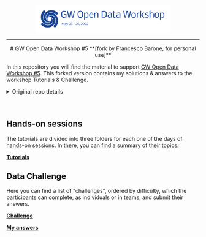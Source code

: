 <p align="middle">
<img src='share/odw-2022-logo.png' width=70%> 
</p>

***

<p align="middle">
# GW Open Data Workshop #5
**[fork by Francesco Barone, for personal use]**
</p>

In this repository you will find the material to support [GW Open Data Workshop #5](https://www.gw-openscience.org/odw/odw2022). This forked version contains my solutions & answers to the workshop Tutorials & Challenge.




<details><summary>Original repo details</summary><blockquote>

Firstly, we recommend taking a look at the setup guide, where you can find the information to configure the workspace where you are going to execute the tutorials.

In the [Tutorials](./Tutorials/) folder, you can find the various notebooks for the three days, divided on the base of their topics. There are also some quiz that you are asked to complete at the end of each session.

Lastly, test yourself with the [GW Data Challenge](./Challenge/)!

## Software setup

At the following link, several options are presented, with the indication of their difficulty and OS dependency. Feel free to pick the one that suits best for your needs.

**[Software Setup Instructions](./setup.md)**

</blockquote></details>
<br><br>



## Hands-on sessions

The tutorials are divided into three folders for each one of the days of hands-on sessions. In there, you can find a summary of their topics. 

**[Tutorials](./Tutorials/)**

## Data Challenge

Here you can find a list of "challenges", ordered by difficulty, which the participants can complete, as individuals or in teams, and submit their answers. 

**[Challenge](./Challenge/)**

**[My answers](./Challenge/myans.md)**

